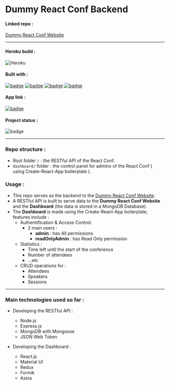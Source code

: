 # Dummy React Conf Backend

#### Linked repo :

[Dummy React Conf Website](https://github.com/salimdellali/dummy-react-conf-website)

---

#### Heroku build :

![Heroku](https://pyheroku-badge.herokuapp.com/?app=dummy-react-conf-backend&style=flat)

#### Built with :

[![badge](https://img.shields.io/static/v1?logo=mongodb&logoColor=ffffff&message=MongoDB&label=%20&color=47a248&style=flat)](https://www.mongodb.com/3)
[![badge](https://img.shields.io/static/v1?logo=express&logoColor=ffffff&message=Express.js&label=%20&color=000000&style=flat)](https://expressjs.com)
[![badge](https://img.shields.io/static/v1?logo=react&logoColor=61DAFB&message=React.js&label=%20&color=gray&style=flat)](https://reactjs.org)
[![badge](https://img.shields.io/static/v1?logo=node.js&logoColor=ffffff&message=Node.js&label=%20&color=339933&style=flat)](https://nodejs.org/en/)

#### App link :

[![badge](https://img.shields.io/static/v1?label=Visit%20Dashboard&message=Here&color=61DAFB&style=flat)](https://dummy-react-conf-backend.herokuapp.com)

#### Project status :

![badge](https://img.shields.io/badge/Project%20Status-Under%20Development-lightgray)

---

### Repo structure :

- Root folder `/` : the RESTful API of the React Conf.
- `dashboard/` folder : the control panel for admins of the React Conf ( using Create-React-App boilerplate ).

### Usage :

- This repo serves as the backend to the [Dummy React Conf Website](https://github.com/salimdellali/dummy-react-conf-website).
- A RESTful API is built to serve data to the **Dummy React Conf Website** and the **Dashboard** (the data is stored in a MongoDB Database).
- The **Dashboard** is made using the Create-React-App boilerplate, features include :
  - Authentification & Access Control:
    - 2 main users :
      - **admin** : has All permissions
      - **readOnlyAdmin** : has Read Only permission
  - Statistics :
    - Time left until the start of the conference
    - Number of attendees
    - ...etc
  - CRUD operations for :
    - Attendees
    - Speakers
    - Sessions

---

### Main technologies used so far :

- Developing the RESTful API :

  - Node.js
  - Express.js
  - MongoDB with Mongoose
  - JSON Web Token

- Developing the Dashboard :

  - React.js
  - Material UI
  - Redux
  - Formik
  - Axios
